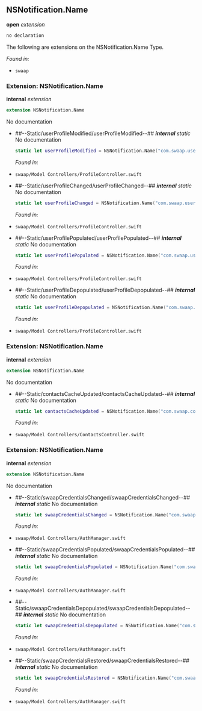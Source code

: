 ## NSNotification.Name

**open** *extension*

```swift
no declaration
```

The following are extensions on the NSNotification.Name Type.



*Found in:*

* `swaap`


### Extension: NSNotification.Name

**internal** *extension*

```swift
extension NSNotification.Name
```

No documentation




* ##--Static/userProfileModified/userProfileModified--##
	***internal*** *static*
	No documentation
	```swift
	static let userProfileModified = NSNotification.Name("com.swaap.userProfileChanged")
	```
	*Found in:*

* `swaap/Model Controllers/ProfileController.swift`
* ##--Static/userProfileChanged/userProfileChanged--##
	***internal*** *static*
	No documentation
	```swift
	static let userProfileChanged = NSNotification.Name("com.swaap.userProfileChanged")
	```
	*Found in:*

* `swaap/Model Controllers/ProfileController.swift`
* ##--Static/userProfilePopulated/userProfilePopulated--##
	***internal*** *static*
	No documentation
	```swift
	static let userProfilePopulated = NSNotification.Name("com.swaap.userProfilePopulated")
	```
	*Found in:*

* `swaap/Model Controllers/ProfileController.swift`
* ##--Static/userProfileDepopulated/userProfileDepopulated--##
	***internal*** *static*
	No documentation
	```swift
	static let userProfileDepopulated = NSNotification.Name("com.swaap.userProfileDepopulated")
	```
	*Found in:*

* `swaap/Model Controllers/ProfileController.swift`


### Extension: NSNotification.Name

**internal** *extension*

```swift
extension NSNotification.Name
```

No documentation




* ##--Static/contactsCacheUpdated/contactsCacheUpdated--##
	***internal*** *static*
	No documentation
	```swift
	static let contactsCacheUpdated = NSNotification.Name("com.swaap.contactsCacheUpdated")
	```
	*Found in:*

* `swaap/Model Controllers/ContactsController.swift`


### Extension: NSNotification.Name

**internal** *extension*

```swift
extension NSNotification.Name
```

No documentation




* ##--Static/swaapCredentialsChanged/swaapCredentialsChanged--##
	***internal*** *static*
	No documentation
	```swift
	static let swaapCredentialsChanged = NSNotification.Name("com.swaapapp.credentialsChanged")
	```
	*Found in:*

* `swaap/Model Controllers/AuthManager.swift`
* ##--Static/swaapCredentialsPopulated/swaapCredentialsPopulated--##
	***internal*** *static*
	No documentation
	```swift
	static let swaapCredentialsPopulated = NSNotification.Name("com.swaapapp.credentialsPopulated")
	```
	*Found in:*

* `swaap/Model Controllers/AuthManager.swift`
* ##--Static/swaapCredentialsDepopulated/swaapCredentialsDepopulated--##
	***internal*** *static*
	No documentation
	```swift
	static let swaapCredentialsDepopulated = NSNotification.Name("com.swaapapp.credentialsDepopulated")
	```
	*Found in:*

* `swaap/Model Controllers/AuthManager.swift`
* ##--Static/swaapCredentialsRestored/swaapCredentialsRestored--##
	***internal*** *static*
	No documentation
	```swift
	static let swaapCredentialsRestored = NSNotification.Name("com.swaapapp.credentialsRestored")
	```
	*Found in:*

* `swaap/Model Controllers/AuthManager.swift`



